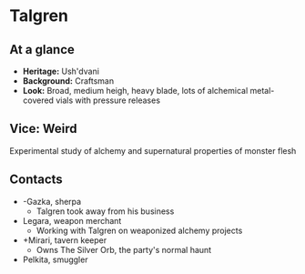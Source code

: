 # Talgren

## At a glance
- **Heritage:** Ush'dvani
- **Background:** Craftsman
- **Look:** Broad, medium heigh, heavy blade, lots of alchemical metal-covered vials with pressure releases

## Vice: Weird
Experimental study of alchemy and supernatural properties of monster flesh

## Contacts
- -Gazka, sherpa
	- Talgren took away from his business
- Legara, weapon merchant
	- Working with Talgren on weaponized alchemy projects
- +Mirari, tavern keeper
	- Owns The Silver Orb, the party's normal haunt
- Pelkita, smuggler